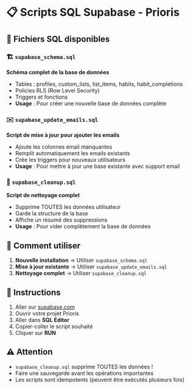 # 📋 Scripts SQL Supabase - Prioris

## 📁 Fichiers SQL disponibles

### 🏗️ `supabase_schema.sql`
**Schéma complet de la base de données**
- Tables : profiles, custom_lists, list_items, habits, habit_completions
- Policies RLS (Row Level Security)
- Triggers et fonctions
- **Usage** : Pour créer une nouvelle base de données complète

### ✉️ `supabase_update_emails.sql`
**Script de mise à jour pour ajouter les emails**
- Ajoute les colonnes email manquantes
- Remplit automatiquement les emails existants
- Crée les triggers pour nouveaux utilisateurs
- **Usage** : Pour mettre à jour une base existante avec support email

### 🧹 `supabase_cleanup.sql`
**Script de nettoyage complet**
- Supprime TOUTES les données utilisateur
- Garde la structure de la base
- Affiche un résumé des suppressions
- **Usage** : Pour vider complètement la base de données

## 🚀 Comment utiliser

1. **Nouvelle installation** → Utiliser `supabase_schema.sql`
2. **Mise à jour existante** → Utiliser `supabase_update_emails.sql`
3. **Nettoyage complet** → Utiliser `supabase_cleanup.sql`

## 📝 Instructions

1. Aller sur [supabase.com](https://supabase.com)
2. Ouvrir votre projet Prioris
3. Aller dans **SQL Editor**
4. Copier-coller le script souhaité
5. Cliquer sur **RUN**

## ⚠️ Attention

- `supabase_cleanup.sql` supprime TOUTES les données !
- Faire une sauvegarde avant les opérations importantes
- Les scripts sont idempotents (peuvent être exécutés plusieurs fois)